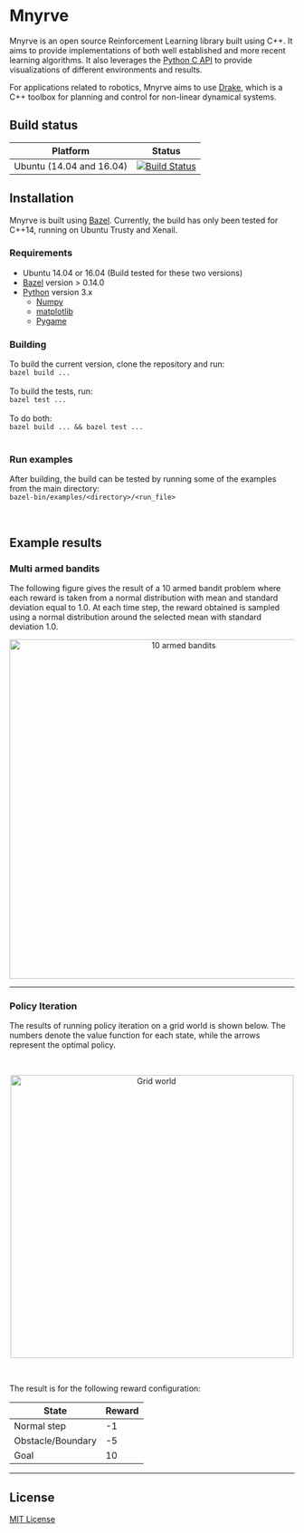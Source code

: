 # Mnyrve

Mnyrve is an open source Reinforcement Learning library built using C++. It aims to provide implementations of both well established and more recent learning algorithms. It also leverages the [Python C API](https://docs.python.org/3.6/c-api/index.html) to provide visualizations of different environments and results.

For applications related to robotics, Mnyrve aims to use [Drake](https://drake.mit.edu/), which is a C++ toolbox for planning and control for non-linear dynamical systems.

## Build status

Platform | Status
---------|-------
Ubuntu (14.04 and 16.04) | [![Build Status](https://travis-ci.com/shrenikm/Mnyrve.svg?branch=master)](https://travis-ci.com/shrenikm/Mnyrve)

## Installation

Mnyrve is built using [Bazel](https://bazel.build/). 
Currently, the build has only been tested for C++14, running on Ubuntu Trusty and Xenail.

### Requirements
* Ubuntu 14.04 or 16.04 (Build tested for these two versions)
* [Bazel](https://github.com/bazelbuild/bazel/releases) version > 0.14.0
* [Python](https://www.python.org/downloads/) version 3.x
  * [Numpy](http://www.numpy.org/)
  * [matplotlib](https://matplotlib.org/)
  * [Pygame](https://www.pygame.org/)

### Building
To build the current version, clone the repository and run:  
`bazel build ...`<br/><br/>
To build the tests, run:    
`bazel test ...`<br/><br/>
To do both:  
`bazel build ... && bazel test ...`<br/><br/>

### Run examples
After building, the build can be tested by running some of the examples from the main directory:<br/>
`bazel-bin/examples/<directory>/<run_file>`

<br/>


## Example results

### Multi armed bandits

The following figure gives the result of a 10 armed bandit problem  where each reward is taken from a normal distribution with mean and standard deviation equal to 1.0. At each time step, the reward obtained is sampled using a normal distribution around the selected mean with standard deviation 1.0.

<p align="center">
<img src="https://drive.google.com/uc?export=view&id=1x9fNZMc4OTgcjePfOOqG-BdPVsgiBmQx" alt="10 armed bandits" width="600" />
</p>

-------

### Policy Iteration

The results of running policy iteration on a grid world is shown below. The numbers denote the value function for each state, while the arrows represent the optimal policy. <br/>

<br/>

<p align="center">
<img src="https://drive.google.com/uc?export=view&id=1gJgkCGQSKTDWGx_6OzC7Rg1Dn-nhVFQO" alt="Grid world" width="500"/> 
</p>

<br/>

The result is for the following reward configuration:

State | Reward
------| ------
Normal step | -1
Obstacle/Boundary | -5
Goal | 10

-------

## License

[MIT License](LICENSE)




